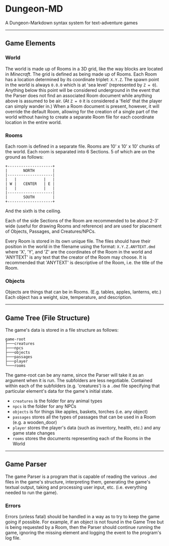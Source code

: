 # Dungeon-MD
A Dungeon-Markdown syntax system for text-adventure games

---
## Game Elements

### World
The world is made up of Rooms in a 3D grid, like the way blocks are located in *Minecraft*.
The grid is defined as being made up of Rooms.
Each Room has a location determined by its coordinate triplet: `X.Y.Z`. The spawn point in the world is always `0.0.0` which is at 'sea level' (represented by `Z = 0`). Anything below this point will be considered underground in the event that the Parser does not find an associated Room document while anything above is assumed to be air. (At `Z = 0` it is considered a 'field' that the player can simply wander in.)
When a Room document is present, however, it will override the default Room, allowing for the creation of a single part of the world without having to create a separate Room file for each coordinate location in the entire world.

### Rooms
Each room is defined in a separate file.
Rooms are 10' x 10' x 10' chunks of the world.
Each room is separated into 6 Sections. 5 of which are on the ground as follows:

```
+--------------------+
|       NORTH        |
|--------------------|
|   |            |   |
| W |   CENTER   | E |
|   |            |   |
|--------------------|
|       SOUTH        |
+--------------------+
```
And the sixth is the ceiling.

Each of the side Sections of the Room are recommended to be about 2-3' wide (useful for drawing Rooms and reference) and are used for placement of Objects, Passages, and Creatures/NPCs.

Every Room is stored in its own unique file. The files should have their position in the world in the filename using the format: `X.Y.Z.ANYTEXT.dmd` where 'X', 'Y', and 'Z' are the coordinates of the Room in the world and 'ANYTEXT' is any text that the creator of the Room may choose. It is recommended that 'ANYTEXT' is descriptive of the Room, i.e. the title of the Room.

### Objects
Objects are things that can be in Rooms. (E.g. tables, apples, lanterns, etc.)
Each object has a weight, size, temperature, and description.

---
## Game Tree (File Structure)
The game's data is stored in a file structure as follows:
```batch
game-root
├───creatures
├───npcs
├───objects
├───passages
├───player
└───rooms
```

The game-root can be any name, since the Parser will take it as an argument when it is run. The subfolders are less negotiable.
Contained within each of the subfolders (e.g. 'creatures') is a `.dmd` file specifying that particular element's data for the game's initial state.
- `creatures` is the folder for any animal types
- `npcs` is the folder for any NPCs
- `objects` is for things like apples, baskets, torches (i.e. any object)
- `passages` stores all the types of passages that can be used in a Room (e.g. a wooden_door)
- `player` stores the player's data (such as inventory, health, etc.) and any game state changes
- `rooms` stores the documents representing each of the Rooms in the World

---
## Game Parser
The game Parser is a program that is capable of reading the various `.dmd` files in the game's structure, interpreting them, generating the game's textual output, taking and processing user input, etc. (i.e. everything needed to run the game).

### Errors

Errors (unless fatal) should be handled in a way as to try to keep the game going if possible. For example, if an object is not found in the Game Tree but is being requested by a Room, then the Parser should continue running the game, ignoring the missing element and logging the event to the program's log file.
